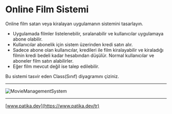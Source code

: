 # Online Film Sistemi
Online film satan veya kiralayan uygulamanın sistemini tasarlayın.

* Uygulamada filmler listelenebilir, sıralanabilir ve kullanıcılar uygulamaya abone olabilir.
* Kullanıcılar abonelik için sistem üzerinden kredi satın alır.
* Sadece abone olan kullanıcılar, kredileri ile film kiralayabilir ve kiraladığı filmin kredi bedeli kadar hesabından düşülür.
Normal kullanıcılar ve aboneler film satın alabilirler.
* Eğer film mevcut değil ise talep edilebilir.

Bu sistemi tasvir eden Class(Sınıf) diyagramını çiziniz.
***
![MovieManagementSystem](https://user-images.githubusercontent.com/83616547/219948613-f0d2720a-8865-4dff-a343-587d68a0020e.JPG)
***
[www.patika.dev](https://www.patika.dev/tr)